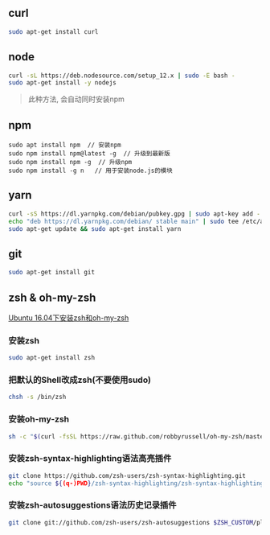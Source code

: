 ## curl 
```bash
sudo apt-get install curl
```

## node 
```bash
curl -sL https://deb.nodesource.com/setup_12.x | sudo -E bash -
sudo apt-get install -y nodejs
```
> 此种方法, 会自动同时安装npm

## npm
```
sudo apt install npm  // 安装npm
sudo npm install npm@latest -g  // 升级到最新版
sudo npm install npm -g  // 升级npm
sudo npm install -g n   // 用于安装node.js的模块
```
## yarn
```bash
curl -sS https://dl.yarnpkg.com/debian/pubkey.gpg | sudo apt-key add -
echo "deb https://dl.yarnpkg.com/debian/ stable main" | sudo tee /etc/apt/sources.list.d/yarn.list
sudo apt-get update && sudo apt-get install yarn
```


## git 
```bash
sudo apt-get install git
```


## zsh & oh-my-zsh
[Ubuntu 16.04下安装zsh和oh-my-zsh](https://www.cnblogs.com/easonjim/p/7863099.html)
### 安装zsh
```bash
sudo apt-get install zsh
```

### 把默认的Shell改成zsh(不要使用sudo)
```bash
chsh -s /bin/zsh
```

### 安装oh-my-zsh
```bash
sh -c "$(curl -fsSL https://raw.github.com/robbyrussell/oh-my-zsh/master/tools/install.sh)"
```

### 安装zsh-syntax-highlighting语法高亮插件
```bash
git clone https://github.com/zsh-users/zsh-syntax-highlighting.git
echo "source ${(q-)PWD}/zsh-syntax-highlighting/zsh-syntax-highlighting.zsh" >> ${ZDOTDIR:-$HOME}/.zshrc
```
### 安装zsh-autosuggestions语法历史记录插件
```bash
git clone git://github.com/zsh-users/zsh-autosuggestions $ZSH_CUSTOM/plugins/zsh-autosuggestions
```

